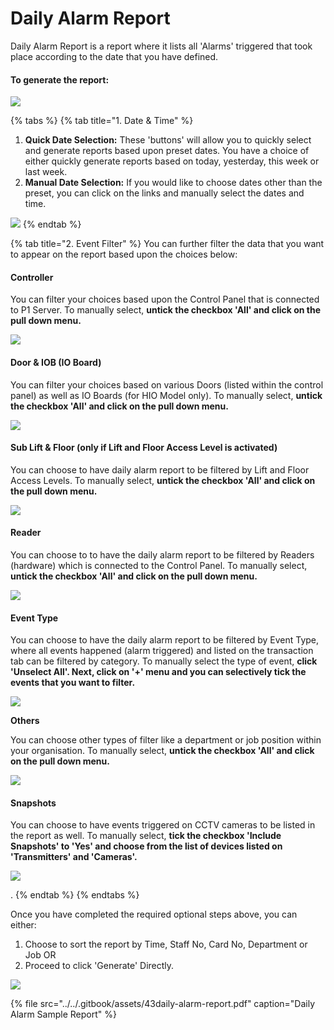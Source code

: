 # Daily Alarm Report

Daily Alarm Report is a report where it lists all 'Alarms' triggered that took place according to the date that you have defined. 

#### To generate the report:

![](../../.gitbook/assets/untitled1%20%287%29.png)

{% tabs %}
{% tab title="1. Date & Time" %}
1. **Quick Date Selection:** These 'buttons' will allow you to quickly select and generate reports based upon preset dates. You have a choice of either quickly generate reports based on today, yesterday, this week or last week. 
2. **Manual Date Selection:** If you would like to choose dates other than the preset, you can click on the links and manually select the dates and time. 

![](../../.gitbook/assets/untitled2%20%2834%29.png)
{% endtab %}

{% tab title="2. Event Filter" %}
You can further filter the data that you want to appear on the report based upon the choices below:

#### Controller

You can filter your choices based upon the Control Panel that is connected to P1 Server. To manually select, **untick the checkbox 'All' and click on the pull down menu.**

![](../../.gitbook/assets/untitled3%20%2824%29.png)

#### Door & IOB \(IO Board\)

You can filter your choices based on various Doors \(listed within the control panel\) as well as IO Boards \(for HIO Model only\). To manually select, **untick the checkbox 'All' and click on the pull down menu.**

![](../../.gitbook/assets/untitled4%20%285%29.png)

#### Sub Lift & Floor \(only if Lift and Floor Access Level is activated\)

You can choose to have daily alarm report to be filtered by Lift and Floor Access Levels. To manually select, **untick the checkbox 'All' and click on the pull down menu.**

![](../../.gitbook/assets/untitled7%20%2814%29.png)

#### Reader

You can choose to to have the daily alarm report to be filtered by Readers \(hardware\) which is connected to the Control Panel.  To manually select, **untick the checkbox 'All' and click on the pull down menu.**

![](../../.gitbook/assets/untitled8%20%2821%29.png)

#### Event Type

You can choose to have the daily alarm report to be filtered by Event Type, where all events happened \(alarm triggered\) and listed on the transaction tab can be filtered by category. To manually select the type of event, **click 'Unselect All'. Next, click on '+' menu and you can selectively tick the events that you want to filter.**

![](../../.gitbook/assets/untitled5%20%2829%29.png)

**Others**

You can choose other types of filter like a department or job position within your organisation. To manually select, **untick the checkbox 'All' and click on the pull down menu.**

![](../../.gitbook/assets/untitled10%20%288%29.png)

#### Snapshots

You can choose to have events triggered on CCTV cameras to be listed in the report as well. To manually select, **tick the checkbox 'Include Snapshots' to 'Yes' and choose from the list of devices listed on 'Transmitters' and 'Cameras'.**

![](../../.gitbook/assets/untitled11%20%283%29.png)

. 
{% endtab %}
{% endtabs %}

Once you have completed the required optional steps above, you can either:

1. Choose to sort the report by Time, Staff No, Card No, Department or Job OR
2. Proceed to click 'Generate' Directly. 

![](../../.gitbook/assets/untitled6%20%281%29.png)

{% file src="../../.gitbook/assets/43daily-alarm-report.pdf" caption="Daily Alarm Sample Report" %}

